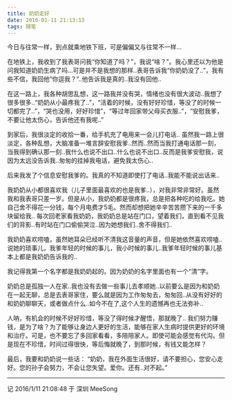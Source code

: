 ```yaml
---
title: 奶奶走好
date: 2016-01-11 21:13:13
tags: 随笔
---
```


今日与往常一样，到点就乘地铁下班，可是偏偏又与往常不一样...

在地铁上，我收到了我表哥问我“你知道了吗？”，我说“啥？”。我心里还以为他是问我知道奶奶生病了吗...可是并不是我想的那样..表哥告诉我“你奶奶没了..”，我有些不信，我回他“你逗我？”..他告诉我是真的..我没有回他..

<!-- more -->

在这一路上，我各种胡思乱想，这一路我并没有哭，情绪也没有很大波动..我想了很多很多..“奶奶从小最疼我了..”，“活着的时候，没有好好珍惜，等没了的时候一切都完了..”，“哭也没用，好好珍惜”，“等过年回家带父母买衣服..”，“安慰我爹，不要让他太伤心，告诉他还有我呢..”

到家后，我很淡定的收拾一番，给手机充了电用来一会儿打电话..
虽然我一路上很淡定，各种乱想，大脑准备一堆言辞安慰我爹..然而..然而当我打通电话那一刻，当我得到确认那一刻..我什么也说不出口..什么也说不出口..反而是我爹安慰我，说因为太远没告诉我..匆匆的挂掉我电话，避免我太伤心..

后来我发了个信息安慰我爹的。我真的不知道即使打了电话..我能不能说出话来..

我奶奶从小都很喜欢我（儿子里面最喜欢的也是我爹..），对我非常非常好。虽然我和我表哥只差一岁。但是从小，我奶奶都是很疼我，总是把各种吃的给我吃。她自己舍不得花一分钱，每个月电费才5毛。然而却想把她辛辛苦苦攒下来的一千多块留给我..
每次回老家看我奶奶，我奶奶总是站在门口，望着我们，直到看不见我们的背影..有时站在门口偷偷哭泣..因为她想我们..舍不得我们..

我奶奶喜欢唠嗑，虽然她耳朵已经听不清我这音量的声音，但是她依然喜欢唠嗑..说她的琐事儿，我爹年轻的时候的事儿，我小时候的事儿..我爹年轻时候的事儿基本上都是我奶奶告诉我的..

我记得我第一个名字都是我奶奶起的。因为奶奶的名字里面也有一个“清”字。

奶奶总是孤独一人在家..我也没有去做一些事儿去孝顺她..以前要么是因为和奶奶在一起无聊，总是去表哥家住，要么就是因为工作匆匆去，匆匆回..从没有好好的和奶奶聊聊天，或者做点什么..如今不在了,这个人生的遗憾再也无法弥补..

人呐，有机会的时候不好好珍惜，等没了得时候才醒悟，那就晚了..
我们努力赚钱，是为了啥？为了能够让身边人更好的生活，能够在家人生病时提供更好的环境和治疗。可是，也不要忘了多回家看看，多陪陪家人。即使可能会感觉有代沟。但是现在不珍惜，时间过得很快，等后悔就晚了，到那时候，有钱又能怎样？

最后，我要和奶奶说一些话：
“奶奶，我在外面生活很好，请不要担心，您安心走好。您的孙子会努力，不会让您失望。爱你。还有..对不起。”

----------

记 2016/1/11 21:08:48 
于 深圳
MeeSong